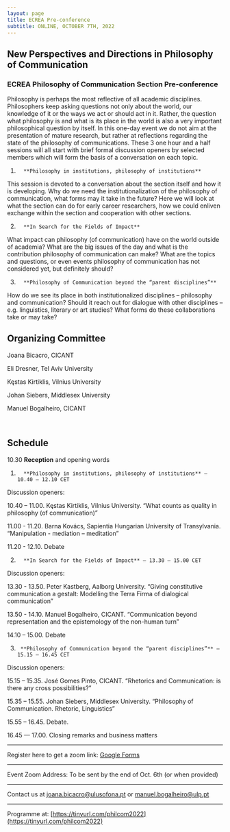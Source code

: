 ```yaml
---
layout: page
title: ECREA Pre-conference 
subtitle: ONLINE, OCTOBER 7TH, 2022
---
```



## New Perspectives and Directions in Philosophy of Communication


### ECREA Philosophy of Communication Section Pre-conference


Philosophy is perhaps the most reflective of all academic disciplines. Philosophers keep asking questions not only about the world, our knowledge of it or the ways we act or should act in it. Rather, the question what philosophy is and what is its place in the world is also a very important philosophical question by itself.
In this one-day event we do not aim at the presentation of mature research, but rather at reflections regarding the state of the philosophy of communications. 
These 3 one hour and a half sessions will all start with brief formal discussion openers by selected members which will form the basis of a conversation on each topic.


1.       **Philosophy in institutions, philosophy of institutions**

This session is devoted to a conversation about the section itself and how it is developing. Why do we need the institutionalization of the philosophy of communication, what forms may it take in the future? Here we will look at what the section can do for early career researchers, how we could enliven exchange within the section and cooperation with other sections.


2.       **In Search for the Fields of Impact**

What impact can philosophy (of communication) have on the world outside of academia? What are the big issues of the day and what is the contribution philosophy of communication can make? What are the topics and questions, or even events philosophy of communication has not considered yet, but definitely should?


3.       **Philosophy of Communication beyond the “parent disciplines”**

How do we see its place in both institutionalized disciplines – philosophy and communication? Should it reach out for dialogue with other disciplines – e.g. linguistics, literary or art studies? What forms do these collaborations take or may take?



## Organizing Committee

Joana Bicacro, CICANT

Eli Dresner, Tel Aviv University

Kęstas Kirtiklis, Vilnius University

Johan Siebers, Middlesex University

Manuel Bogalheiro, CICANT


 
## Schedule

10.30 **Reception** and opening words


1.       **Philosophy in institutions, philosophy of institutions** — 10.40 – 12.10 CET


Discussion openers: 


10.40 – 11.00. Kęstas Kirtiklis, Vilnius University. “What counts as quality in philosophy (of communication)” 


11.00 - 11.20. Barna Kovács, Sapientia Hungarian University of Transylvania. “Manipulation - mediation – meditation”


11.20 - 12.10. Debate


2.       **In Search for the Fields of Impact** — 13.30 – 15.00 CET


Discussion openers: 


13.30 - 13.50. Peter Kastberg, Aalborg University. “Giving constitutive communication a gestalt: Modelling the Terra Firma of dialogical communication”


13.50 - 14.10. Manuel Bogalheiro, CICANT. “Communication beyond representation and the epistemology of the non-human turn”


14.10 – 15.00. Debate


3.      **Philosophy of Communication beyond the “parent disciplines”** — 15.15 – 16.45 CET 


Discussion openers:


15.15 – 15.35. José Gomes Pinto, CICANT. “Rhetorics and Communication: is there any cross possibilities?”


15.35 – 15.55. Johan Siebers, Middlesex University. “Philosophy of Communication. Rhetoric, Linguistics”


15.55 – 16.45. Debate.


16.45 — 17.00. Closing remarks and business matters



---

Register here to get a zoom link: [Google Forms](https://forms.gle/EnFbRLEA5t94eAiaA)


---
Event Zoom Address: To be sent by the end of Oct. 6th (or when provided)


---
Contact us at [joana.bicacro@ulusofona.pt](mailto:joana.bicacro@ulusofona.pt) or [manuel.bogalheiro@ulp.pt](mailto:manuel.bogalheiro@ulp.pt) 


---
Programme at: [https://tinyurl.com/philcom2022](https://tinyurl.com/philcom2022)
